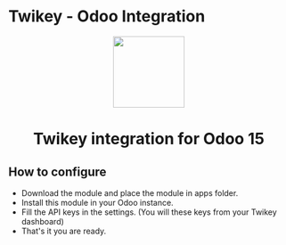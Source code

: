 # Twikey - Odoo Integration

<p align="center">
  <img src="https://cdn.twikey.net/img/v2/partners/odoo-twikey.png" width="128" height="128"/>
</p>
<h1 align="center">Twikey integration for Odoo 15</h1>

## How to configure

- Download the module and place the module in apps folder.
- Install this module in your Odoo instance.
- Fill the API keys in the settings. (You will these keys from your Twikey dashboard)
- That's it you are ready.
